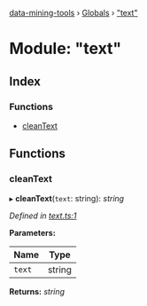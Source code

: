 [data-mining-tools](../README.md) › [Globals](../globals.md) › ["text"](_text_.md)

# Module: "text"

## Index

### Functions

* [cleanText](_text_.md#cleantext)

## Functions

###  cleanText

▸ **cleanText**(`text`: string): *string*

*Defined in [text.ts:1](https://github.com/tewen/data-mining-tools/blob/58f19c9/src/lib/text.ts#L1)*

**Parameters:**

Name | Type |
------ | ------ |
`text` | string |

**Returns:** *string*
